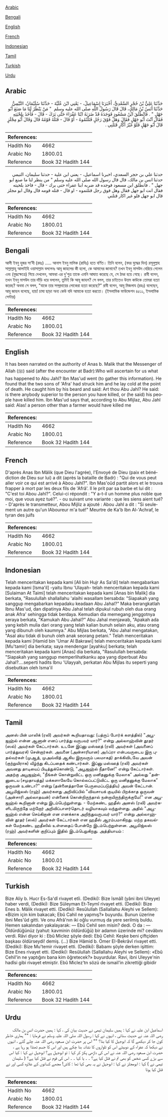 [Arabic](#arabic)

[Bengali](#bengali)

[English](#english)

[French](#french)

[Indonesian](#indonesian)

[Tamil](#tamil)

[Turkish](#turkish)

[Urdu](#urdu)

## Arabic


<div dir="rtl" lang="ar" style={{fontSize:'larger',backgroundColor:'#f8f9fa',padding:20}}>
حَدَّثَنَا عَلِيُّ بْنُ حُجْرٍ السَّعْدِيُّ، أَخْبَرَنَا إِسْمَاعِيلُ، - يَعْنِي ابْنَ عُلَيَّةَ - حَدَّثَنَا سُلَيْمَانُ، التَّيْمِيُّ حَدَّثَنَا أَنَسُ بْنُ مَالِكٍ، قَالَ قَالَ رَسُولُ اللَّهِ صلى الله عليه وسلم ‏ "‏ مَنْ يَنْظُرُ لَنَا مَا صَنَعَ أَبُو جَهْلٍ ‏"‏ ‏.‏ فَانْطَلَقَ ابْنُ مَسْعُودٍ فَوَجَدَهُ قَدْ ضَرَبَهُ ابْنَا عَفْرَاءَ حَتَّى بَرَكَ - قَالَ - فَأَخَذَ بِلِحْيَتِهِ فَقَالَ آنْتَ أَبُو جَهْلٍ فَقَالَ وَهَلْ فَوْقَ رَجُلٍ قَتَلْتُمُوهُ - أَوْ قَالَ - قَتَلَهُ قَوْمُهُ قَالَ وَقَالَ أَبُو مِجْلَزٍ قَالَ أَبُو جَهْلٍ فَلَوْ غَيْرُ أَكَّارٍ قَتَلَنِي ‏.‏
</div>
<div style={{backgroundColor:'#f8f9fa',padding:20, marginBottom: 10}}><table> <thead> <tr> <th>References:</th> <th></th> </tr> </thead> <tbody><tr><td>Hadith No</td><td>4662</td></tr><tr><td>Arabic No</td><td>1800.01</td></tr><tr><td>Reference</td><td>Book 32 Hadith 144</td></tr></tbody></table></div>


<div dir="rtl" lang="ar" style={{fontSize:'larger',backgroundColor:'#f8f9fa',padding:20}}>
حدثنا علي بن حجر السعدي، اخبرنا اسماعيل، - يعني ابن علية - حدثنا سليمان، التيمي حدثنا انس بن مالك، قال قال رسول الله صلى الله عليه وسلم " من ينظر لنا ما صنع ابو جهل " . فانطلق ابن مسعود فوجده قد ضربه ابنا عفراء حتى برك - قال - فاخذ بلحيته فقال انت ابو جهل فقال وهل فوق رجل قتلتموه - او قال - قتله قومه قال وقال ابو مجلز قال ابو جهل فلو غير اكار قتلني
</div>
<div style={{backgroundColor:'#f8f9fa',padding:20, marginBottom: 10}}><table> <thead> <tr> <th>References:</th> <th></th> </tr> </thead> <tbody><tr><td>Hadith No</td><td>4662</td></tr><tr><td>Arabic No</td><td>1800.01</td></tr><tr><td>Reference</td><td>Book 32 Hadith 144</td></tr></tbody></table></div>

## Bengali


<div dir="ltr" lang="bn" style={{fontSize:'larger',backgroundColor:'#f8f9fa',padding:20}}>
আলী ইবনু হুজর সা’দী (রহঃ) ..... আনাস ইবনু মালিক (রাযিঃ) হতে বর্ণিত। তিনি বলেন, (বদর যুদ্ধের দিন) রসূলুল্লাহ সাল্লাল্লাহু আলাইহি ওয়াসাল্লাম বললেনঃ আবূ জাহলের কী হলো, কে আমাদের জানাবে? তখন ইবনু মাসউদ বেরিয়ে গেলেন এবং (যুদ্ধক্ষেত্রে) গিয়ে দেখলেন, আফরা এর দু'পুত্র তাকে এমনি আঘাত করেছে যে, সে ঠাণ্ডা হয়ে গেছে। রাবী বলেন, তখন ইবনু মাসউদ তার দাঁড়ি ধরে বললেন, তুমিই কি আবূ জাহল? সে বলল, তার চাইতেও উত্তম কাউকে তোমরা হত্যা করেছ? অথবা সে বলল, "যাকে তার সম্প্রদায়ের লোকেরা হত্যা করেছে?” রাবী বলেন, আবূ মিজলায (রহঃ) বলেছেন, আবূ জাহল বলেছে, হায়! চাষা ছাড়া অন্য কেউ যদি আমাকে হত্যা করতো। (ইসলামিক ফাউন্ডেশন ৪৫১১, ইসলামিক সেন্টার)
</div>
<div style={{backgroundColor:'#f8f9fa',padding:20, marginBottom: 10}}><table> <thead> <tr> <th>References:</th> <th></th> </tr> </thead> <tbody><tr><td>Hadith No</td><td>4662</td></tr><tr><td>Arabic No</td><td>1800.01</td></tr><tr><td>Reference</td><td>Book 32 Hadith 144</td></tr></tbody></table></div>

## English


<div dir="ltr" lang="en" style={{fontSize:'larger',backgroundColor:'#f8f9fa',padding:20}}>
It has been narrated on the authority of Anas b. Malik that the Messenger of Allah (ﷺ) said (after the encounter at Badr):Who will ascertain for us what has happened to Abu Jahl? Ibn Mas'ud went (to gather this information). He found that the two sons of 'Afra' had struck him and he lay cold at the point of death. He caught him by his beard and said: Art thou Abu Jahl? He said: is there anybody superior to the person you have killed, or (he said) his people have killed him. Ibn Mas'ud says that, according to Abu Mijlaz, Abu Jahl said: Alas! a person other than a farmer would have killed me
</div>
<div style={{backgroundColor:'#f8f9fa',padding:20, marginBottom: 10}}><table> <thead> <tr> <th>References:</th> <th></th> </tr> </thead> <tbody><tr><td>Hadith No</td><td>4662</td></tr><tr><td>Arabic No</td><td>1800.01</td></tr><tr><td>Reference</td><td>Book 32 Hadith 144</td></tr></tbody></table></div>

## French


<div dir="ltr" lang="fr" style={{fontSize:'larger',backgroundColor:'#f8f9fa',padding:20}}>
D'après Anas Ibn Mâlik (que Dieu l'agrée), l'Envoyé de Dieu (paix et bénédiction de Dieu sur lui) a dit (après la bataille de Badr) : "Qui de vous peut aller voir ce qui est arrivé à Abou Jahl?". Ibn Mas'oûd partit alors et le trouva frapper à mort par les deux fils de 'Afrâ'. Il le prit par sa barbe et lui dit : "C'est toi Abou Jahl?". Celui-ci répondit : "Y a-t-il un homme plus noble que moi, que vous ayez tué?". - ou suivant une variante : que les siens aient tué? - D'après le transmetteur, Abou Mijliz a ajouté : Abou Jahl a dit : "Si seulement un autre qu'un lAboureur m'a tué!" Meurtre de Ka'b Ibn Al-'Achraf, le tyran des juifs
</div>
<div style={{backgroundColor:'#f8f9fa',padding:20, marginBottom: 10}}><table> <thead> <tr> <th>References:</th> <th></th> </tr> </thead> <tbody><tr><td>Hadith No</td><td>4662</td></tr><tr><td>Arabic No</td><td>1800.01</td></tr><tr><td>Reference</td><td>Book 32 Hadith 144</td></tr></tbody></table></div>

## Indonesian


<div dir="ltr" lang="id" style={{fontSize:'larger',backgroundColor:'#f8f9fa',padding:20}}>
Telah menceritakan kepada kami [Ali bin Hujr As Sa'di] telah mengabarkan kepada kami [Isma'il] -yaitu Ibnu 'Ulayah- telah menceritakan kepada kami [Sulaiman At Taimi] telah menceritakan kepada kami [Anas bin Malik] dia berkata, "Rasulullah shallallahu 'alaihi wasallam bersabda: "Siapakah yang sanggup mengabarkan kepadaku keadaan Abu Jahal?" Maka berangkatlah Ibnu Mas'ud, dan dipatinya Abu Jahal telah dipukul rubuh oleh dua orang anak Afra' sehingga tidak berdaya. Kemudian dia memegang jenggotnya seraya berkata, "Kamukah Abu Jahal?" Abu Jahal menjawab, "Apakah ada yang kebih mulia dari orang yang telah kalian bunuh selain aku, atau orang yang dibunuh oleh kaumnya." Abu Mijlas berkata, "Abu Jahal mengatakan, "Asal aku tidak di bunuh oleh anak seorang petani." Telah menceritakan kepada kami [Hamid bin 'Umar Al Bakrawi] telah menceritakan kepada kami [Mu'tamir] dia berkata; saya mendengar [ayahku] berkata; telah menceritakan kepada kami [Anas] dia berkata, "Rasulullah bersabda: "Siapakah yang sanggup memperlihatkanku apa yang diperbuat Abu Jahal?....seperti hadits Ibnu 'Ulayyah, perkatan Abu Mijlas itu seperti yang disebutkan oleh Isma'il
</div>
<div style={{backgroundColor:'#f8f9fa',padding:20, marginBottom: 10}}><table> <thead> <tr> <th>References:</th> <th></th> </tr> </thead> <tbody><tr><td>Hadith No</td><td>4662</td></tr><tr><td>Arabic No</td><td>1800.01</td></tr><tr><td>Reference</td><td>Book 32 Hadith 144</td></tr></tbody></table></div>

## Tamil


<div dir="ltr" lang="ta" style={{fontSize:'larger',backgroundColor:'#f8f9fa',padding:20}}>
அனஸ் பின் மாலிக் (ரலி) அவர்கள் கூறியதாவது: (பத்ருப் போர்க் களத்தில்) "அபூஜஹ்ல் என்ன ஆனான் எனப் பார்த்து வருபவர் யார்?" என்று அல்லாஹ்வின் தூதர் (ஸல்) அவர்கள் கேட்டார்கள். உடனே இப்னு மஸ்ஊத் (ரலி) அவர்கள் (அவனைப் பார்த்துவரச்) சென்றார்கள். அவனை (அன்சாரியான) அஃப்ரா என்பவருடைய இரு புதல்வர்கள் (முஆத், முஅவ்வித் ஆகிய இருவரும் பலமாகத்) தாக்கிவிடவே அவன் (குற்றுயிராக) வீழ்ந்து கிடப்பதைக் கண்டார்கள். இப்னு மஸ்ஊத் (ரலி) அவர்கள் அவனது தாடியைப் பிடித்துக்கொண்டு, "அபூஜஹ்ல் நீதானே!" என்று கேட்டார்கள். அதற்கு அபூஜஹ்ல், "நீங்கள் கொன்றுவிட்ட ஒரு மனிதனுக்கு மேலாக” அல்லது "தன்னுடைய (சமுதாயத்து) மக்களாலேயே கொல்லப்பட்டுவிட்ட ஒரு மனிதனுக்கு மேலாக” ஒருவன் உண்டா?" என்று (தன்னைத்தானே பெருமைப்படுத்திய) அவன் கேட்டான். அபூமிஜ்லஸ் (ரஹ்) அவர்களது அறிவிப்பில் "விவசாயக் குடியில் பிறக்காத ஒருவன் (அன்சாரி அல்லாதவன்) என்னைக் கொன்றிருந்தால் நன்றாயிருந்திருக்குமே!" என அபூஜஹ்ல் கூறினான் என்று இடம்பெற்றுள்ளது. - மேற்கண்ட ஹதீஸ் அனஸ் (ரலி) அவர்களிடமிருந்தே மற்றோர் அறிவிப்பாளர்தொடர் வழியாகவும் வந்துள்ளது. அதில் "அபூஜஹ்ல் என்ன செய்கிறான் என எனக்காக அறிந்துவருபவர் யார்?" என்று அல்லாஹ்வின் தூதர் (ஸல்) அவர்கள் கேட்டார்கள் என ஹதீஸ் ஆரம்பமாகிறது. மற்ற தகவல்கள் மேற்கண்ட ஹதீஸில் உள்ளதைப் போன்றே இடம்பெற்றுள்ளன. அபூமிஜ்லஸ் (ரஹ்) அவர்களின் குறிப்பும் இதில் இடம்பெறுகிறது. அத்தியாயம் :
</div>
<div style={{backgroundColor:'#f8f9fa',padding:20, marginBottom: 10}}><table> <thead> <tr> <th>References:</th> <th></th> </tr> </thead> <tbody><tr><td>Hadith No</td><td>4662</td></tr><tr><td>Arabic No</td><td>1800.01</td></tr><tr><td>Reference</td><td>Book 32 Hadith 144</td></tr></tbody></table></div>

## Turkish


<div dir="ltr" lang="tr" style={{fontSize:'larger',backgroundColor:'#f8f9fa',padding:20}}>
Bize Aliy b. Hucr Es-Sa'dî rivayet etîi. (Dediki): Bize îsmâîl (yâni ibni Uleyye) haber verdi, (Dediki): Bize Süleyman Et-Teymî rivayet etti. (Dediki): Bize Enes b. Mâlik rivayet etti. (Dediki): Resûlullah (SallalIahu Aleyhi ve Sellem): «Bizim için kim bakacak; Ebû Cahil ne yapmış?» buyurdu. Bunun üzerine ibni Mes'ûd gitti. Ve onu Afrâ'nın iki oğlu vurmuş da yere serilmiş buldu. Hemen sakalından yakalayarak: — Ebû Cehil sen misin? dedi. O da : — Öldürdüğünüz (yahut: kavminin öldürdüğü) bir adamın üzerinde mi? cevâbını verdi. Râvi diyor ki : Ebû Miclez şöyle dedi: Ebû Cehil: Keşke beni çiftçiden başkası öldürseydi! demiş. (…) Bize Hâmid b. Ömer EI-Bekrâvî rivayet etti. (Dediki): Bize Mu'temir rivayet etti. (Dediki): Babamı şöyle derken işittim: Bize Enes rivayet etti. (Dediki): Resûlullah (SallalIahu Aleyhi ve Sellem): «Ebû Cehil'in ne yaptığını bana kim öğretecek?» buyurdular. Ravi, ibni Uleyye'nin hadîsi gibi rivayet etmiştir. Ebû Miclez'tn sözü de ismail'in zikrettiği gibidir
</div>
<div style={{backgroundColor:'#f8f9fa',padding:20, marginBottom: 10}}><table> <thead> <tr> <th>References:</th> <th></th> </tr> </thead> <tbody><tr><td>Hadith No</td><td>4662</td></tr><tr><td>Arabic No</td><td>1800.01</td></tr><tr><td>Reference</td><td>Book 32 Hadith 144</td></tr></tbody></table></div>

## Urdu


<div dir="rtl" lang="ur" style={{fontSize:'larger',backgroundColor:'#f8f9fa',padding:20}}>
اسماعیل ابن علیہ نے کہا : ہمیں سلیمان تیمی نے حدیث بیان کی ، کہا : ہمیں حضرت انس بن مالک رضی اللہ عنہ نے حدیث سنائی ، انہوں نے کہا : رسول اللہ صلی اللہ علیہ وسلم نے فرمایا : "" ہماری خاطر کون جا کر دیکھے گا کہ ابوجہل کا کیا بنا؟ "" اس پر حضرت ابن مسعود رضی اللہ عنہ چلے گئے ، انہوں نے دیکھا کہ عفراء کے دوبیٹے اس کو تلواروں کا نشانہ بنا چکے ہیں اور اس کا جسم ٹھنڈا ہو رہا ہے ، حضرت ابن مسعود رضی اللہ عنہ نے اس کی داڑھی پکڑ کر کہا : تو ابوجہل ہے؟ ابوجہل نے کہا : کیا اس سے بڑے کسی شخص کو بھی تم نے قتل کیا ہے؟ ۔ ۔ یا کہا ۔ ۔ اس کی قوم نے قتل کیا ہے؟ ( سلیمان تیمی نے ) کہا : ابومجلز نے کہا : ابوجہل نے یہ بھی کہا تھا : کاش! مجھے کسانوں کے علاوہ کسی اور نے قتل کیا ہوتا
</div>
<div style={{backgroundColor:'#f8f9fa',padding:20, marginBottom: 10}}><table> <thead> <tr> <th>References:</th> <th></th> </tr> </thead> <tbody><tr><td>Hadith No</td><td>4662</td></tr><tr><td>Arabic No</td><td>1800.01</td></tr><tr><td>Reference</td><td>Book 32 Hadith 144</td></tr></tbody></table></div>